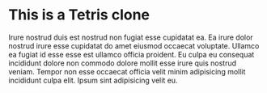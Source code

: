 # This is a Tetris clone

Irure nostrud duis est nostrud non fugiat esse cupidatat ea. Ea irure dolor nostrud irure esse cupidatat do amet eiusmod occaecat voluptate. Ullamco ea fugiat id esse esse est ullamco officia proident. Eu culpa eu consequat incididunt dolore non commodo dolore mollit esse irure quis nostrud veniam. Tempor non esse occaecat officia velit minim adipisicing mollit incididunt culpa elit. Ipsum sint adipisicing velit eu.
